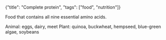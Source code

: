 {"title": "Complete protein", "tags": ["food", "nutrition"]}

Food that contains all nine essential amino acids.

Animal: eggs, dairy, meet
Plant: quinoa, buckwheat, hempseed, blue-green algae, soybeans

